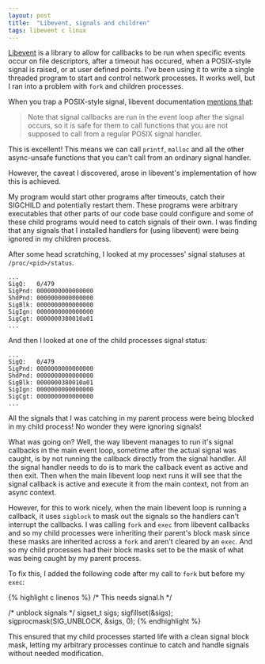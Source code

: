 ```yaml
---
layout: post
title:  "Libevent, signals and children"
tags: libevent c linux
---
```


[Libevent][libevent] is a library to allow for callbacks to be run when specific events occur on file descriptors, after a timeout has occured, when a POSIX-style signal is raised, or at user defined points. I've been using it to write a single threaded program to start and control network processes. It works well, but I ran into a problem with `fork` and children processes.

When you trap a POSIX-style signal, libevent documentation [mentions that](http://www.wangafu.net/~nickm/libevent-book/Ref4_event.html):

> Note that signal callbacks are run in the event loop after the signal occurs,
> so it is safe for them to call functions that you are not supposed to call 
> from a regular POSIX signal handler.

This is excellent! This means we can call `printf`, `malloc` and all the other async-unsafe functions that you can't call from an ordinary signal handler. 

However, the caveat I discovered, arose in libevent's implementation of how this is achieved. 

My program would start other programs after timeouts, catch their SIGCHILD and potentially restart them. These programs were arbitrary executables that other parts of our code base could configure and some of these child programs would need to catch signals of their own. I was finding that any signals that I installed handlers for (using libevent) were being ignored in my children process.

After some head scratching, I looked at my processes' signal statuses at `/proc/<pid>/status`. 

```
... 
SigQ:   0/479
SigPnd: 0000000000000000
ShdPnd: 0000000000000000
SigBlk: 0000000000000000
SigIgn: 0000000000000000
SigCgt: 0000000380010a01
...
```

And then I looked at one of the child processes signal status:

```
... 
SigQ:   0/479
SigPnd: 0000000000000000
ShdPnd: 0000000000000000
SigBlk: 0000000380010a01
SigIgn: 0000000000000000
SigCgt: 0000000000000000
...
```

All the signals that I was catching in my parent process were being blocked in my child process! No wonder they were ignoring signals!

What was going on? Well, the way libevent manages to run it's signal callbacks in the main event loop, sometime after the actual signal was caught, is by not running the callback directly from the signal handler. All the signal handler needs to do is to mark the callback event as active and then exit. Then when the main libevent loop next runs it will see that the signal callback is active and execute it from the main context, not from an async context. 

However, for this to work nicely, when the main libevent loop is running a callback, it uses `sigblock` to mask out the signals so the handlers can't interrupt the callbacks. I was calling `fork` and `exec` from libevent callbacks and so my child processes were inheriting their parent's block mask since these masks are inherited across a `fork` and aren't cleared by an `exec`. And so my child processes had their block masks set to be the mask of what was being caught by my parent process.

To fix this, I added the following code after my call to `fork` but before my `exec`:

{% highlight c linenos %}
/* This needs signal.h */

/* unblock signals */
sigset_t sigs;
sigfillset(&sigs);
sigprocmask(SIG_UNBLOCK, &sigs, 0);
{% endhighlight %}

This ensured that my child processes started life with a clean signal block mask, letting my arbitrary processes continue to catch and handle signals without needed modification.

[libevent]: http://libevent.org
